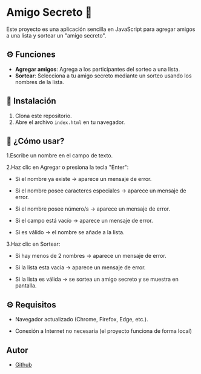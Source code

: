 # Amigo Secreto 🎉

Este proyecto es una aplicación sencilla en JavaScript para agregar amigos a una lista y sortear un "amigo secreto".

## ⚙️ Funciones
- **Agregar amigos**: Agrega a los participantes del sorteo a una lista.
- **Sortear**: Selecciona a tu amigo secreto mediante un sorteo usando los nombres de la lista.

## 🚀 Instalación
1. Clona este repositorio.
2. Abre el archivo `index.html` en tu navegador.

## 📌 ¿Cómo usar?
1.Escribe un nombre en el campo de texto.

2.Haz clic en Agregar o presiona la tecla "Enter":

- Si el nombre ya existe → aparece un mensaje de error.

- Si el nombre posee caracteres especiales → aparece un mensaje de error.

- Si el nombre posee número/s → aparece un mensaje de error.

- Si el campo está vacío → aparece un mensaje de error.

- Si es válido → el nombre se añade a la lista.

3.Haz clic en Sortear:

- Si hay menos de 2 nombres → aparece un mensaje de error.

- Si la lista esta vacia → aparece un mensaje de error.

- Si la lista es válida → se sortea un amigo secreto y se muestra en pantalla.

## ⚙️ Requisitos
- Navegador actualizado (Chrome, Firefox, Edge, etc.).

- Conexión a Internet no necesaria (el proyecto funciona de forma local)

## Autor
- [Github](https://github.com/Piojo13)

